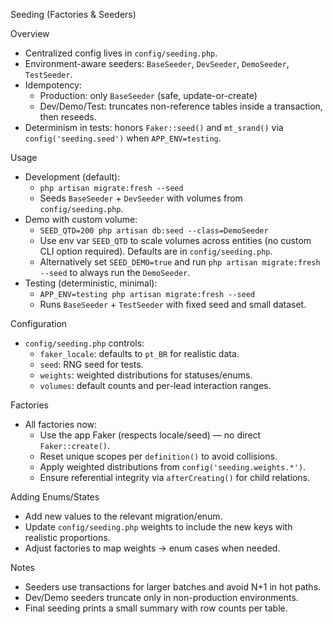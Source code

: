 Seeding (Factories & Seeders)

Overview
- Centralized config lives in `config/seeding.php`.
- Environment-aware seeders: `BaseSeeder`, `DevSeeder`, `DemoSeeder`, `TestSeeder`.
- Idempotency:
  - Production: only `BaseSeeder` (safe, update-or-create)
  - Dev/Demo/Test: truncates non-reference tables inside a transaction, then reseeds.
- Determinism in tests: honors `Faker::seed()` and `mt_srand()` via `config('seeding.seed')` when `APP_ENV=testing`.

Usage
- Development (default):
  - `php artisan migrate:fresh --seed`
  - Seeds `BaseSeeder` + `DevSeeder` with volumes from `config/seeding.php`.
- Demo with custom volume:
  - `SEED_QTD=200 php artisan db:seed --class=DemoSeeder`
  - Use env var `SEED_QTD` to scale volumes across entities (no custom CLI option required). Defaults are in `config/seeding.php`.
  - Alternatively set `SEED_DEMO=true` and run `php artisan migrate:fresh --seed` to always run the `DemoSeeder`.
- Testing (deterministic, minimal):
  - `APP_ENV=testing php artisan migrate:fresh --seed`
  - Runs `BaseSeeder` + `TestSeeder` with fixed seed and small dataset.

Configuration
- `config/seeding.php` controls:
  - `faker_locale`: defaults to `pt_BR` for realistic data.
  - `seed`: RNG seed for tests.
  - `weights`: weighted distributions for statuses/enums.
  - `volumes`: default counts and per-lead interaction ranges.

Factories
- All factories now:
  - Use the app Faker (respects locale/seed) — no direct `Faker::create()`.
  - Reset unique scopes per `definition()` to avoid collisions.
  - Apply weighted distributions from `config('seeding.weights.*')`.
  - Ensure referential integrity via `afterCreating()` for child relations.

Adding Enums/States
- Add new values to the relevant migration/enum.
- Update `config/seeding.php` weights to include the new keys with realistic proportions.
- Adjust factories to map weights → enum cases when needed.

Notes
- Seeders use transactions for larger batches and avoid N+1 in hot paths.
- Dev/Demo seeders truncate only in non-production environments.
- Final seeding prints a small summary with row counts per table.
